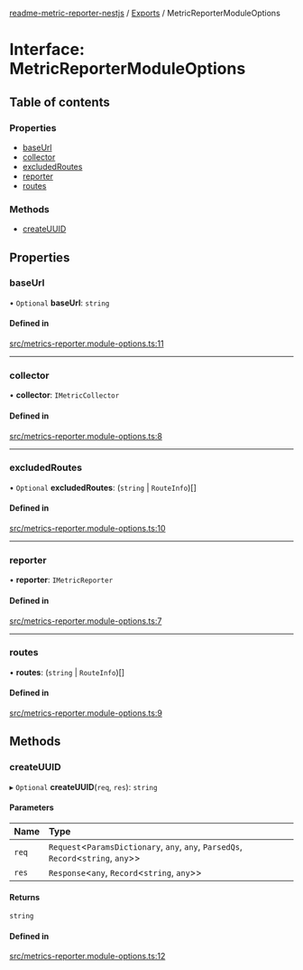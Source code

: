 [readme-metric-reporter-nestjs](../README.md) / [Exports](../modules.md) / MetricReporterModuleOptions

# Interface: MetricReporterModuleOptions

## Table of contents

### Properties

- [baseUrl](MetricReporterModuleOptions.md#baseurl)
- [collector](MetricReporterModuleOptions.md#collector)
- [excludedRoutes](MetricReporterModuleOptions.md#excludedroutes)
- [reporter](MetricReporterModuleOptions.md#reporter)
- [routes](MetricReporterModuleOptions.md#routes)

### Methods

- [createUUID](MetricReporterModuleOptions.md#createuuid)

## Properties

### baseUrl

• `Optional` **baseUrl**: `string`

#### Defined in

[src/metrics-reporter.module-options.ts:11](https://github.com/igrek8/readme-metric-reporter-nestjs/blob/5fdd8bf/src/metrics-reporter.module-options.ts#L11)

___

### collector

• **collector**: `IMetricCollector`

#### Defined in

[src/metrics-reporter.module-options.ts:8](https://github.com/igrek8/readme-metric-reporter-nestjs/blob/5fdd8bf/src/metrics-reporter.module-options.ts#L8)

___

### excludedRoutes

• `Optional` **excludedRoutes**: (`string` \| `RouteInfo`)[]

#### Defined in

[src/metrics-reporter.module-options.ts:10](https://github.com/igrek8/readme-metric-reporter-nestjs/blob/5fdd8bf/src/metrics-reporter.module-options.ts#L10)

___

### reporter

• **reporter**: `IMetricReporter`

#### Defined in

[src/metrics-reporter.module-options.ts:7](https://github.com/igrek8/readme-metric-reporter-nestjs/blob/5fdd8bf/src/metrics-reporter.module-options.ts#L7)

___

### routes

• **routes**: (`string` \| `RouteInfo`)[]

#### Defined in

[src/metrics-reporter.module-options.ts:9](https://github.com/igrek8/readme-metric-reporter-nestjs/blob/5fdd8bf/src/metrics-reporter.module-options.ts#L9)

## Methods

### createUUID

▸ `Optional` **createUUID**(`req`, `res`): `string`

#### Parameters

| Name | Type |
| :------ | :------ |
| `req` | `Request`<`ParamsDictionary`, `any`, `any`, `ParsedQs`, `Record`<`string`, `any`\>\> |
| `res` | `Response`<`any`, `Record`<`string`, `any`\>\> |

#### Returns

`string`

#### Defined in

[src/metrics-reporter.module-options.ts:12](https://github.com/igrek8/readme-metric-reporter-nestjs/blob/5fdd8bf/src/metrics-reporter.module-options.ts#L12)
